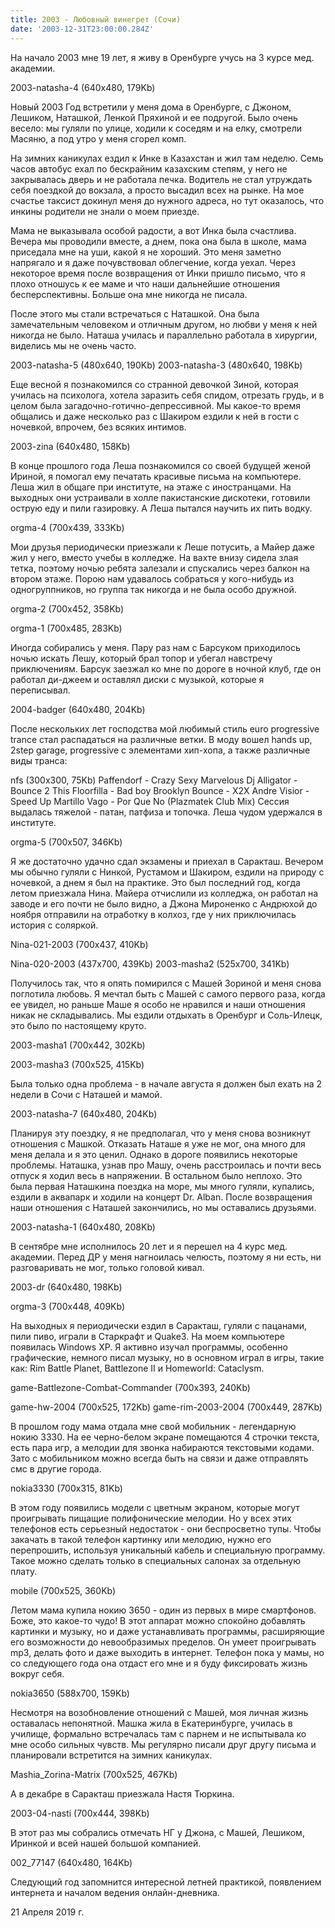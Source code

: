 ```yaml
---
title: 2003 - Любовный винегрет (Сочи)
date: '2003-12-31T23:00:00.284Z'
---
```


На начало 2003 мне 19 лет, я живу в Оренбурге учусь на 3 курсе мед. академии.

2003-natasha-4 (640x480, 179Kb)

Новый 2003 Год встретили у меня дома в Оренбурге, с Джоном, Лешиком, Наташкой, Ленкой Пряхиной и ее подругой. Было очень весело: мы гуляли по улице, ходили к соседям и на елку, смотрели Масяню, а под утро у меня сгорел комп.

На зимних каникулах ездил к Инке в Казахстан и жил там неделю. Семь часов автобус ехал по бескрайним казахским степям, у него не закрывалась дверь и не работала печка. Водитель не стал утруждать себя поездкой до вокзала, а просто высадил всех на рынке. На мое счастье таксист докинул меня до нужного адреса, но тут оказалось, что инкины родители не знали о моем приезде.

Мама не выказывала особой радости, а вот Инка была счастлива. Вечера мы проводили вместе, а днем, пока она была в школе, мама приседала мне на уши, какой я не хороший. Это меня заметно напрягало и я даже почувствовал облегчение, когда уехал. Через некоторое время после возвращения от Инки пришло письмо, что я плохо отношусь к ее маме и что наши дальнейшие отношения бесперспективны. Больше она мне никогда не писала.


 

После этого мы стали встречаться с Наташкой. Она была замечательным человеком и отличным другом, но любви у меня к ней никогда не было. Наташа училась и параллельно работала в хирургии, виделись мы не очень часто.

2003-natasha-5 (480x640, 190Kb) 2003-natasha-3 (480x640, 198Kb)

Еще весной я познакомился со странной девочкой Зиной, которая училась на психолога, хотела заразить себя спидом, отрезать грудь, и в целом была загадочно-готично-депрессивной. Мы какое-то время общались и даже несколько раз с Шакиром ездили к ней в гости с ночевкой, впрочем, без всяких интимов.

2003-zina (640x480, 158Kb)

В конце прошлого года Леша познакомился со своей будущей женой Ириной, я помогал ему печатать красивые письма на компьютере. Леша жил в общаге при институте, на этаже с иностранцами. На выходных они устраивали в холле пакистанские дискотеки, готовили острую еду и пили газировку. А Леша пытался научить их пить водку.

orgma-4 (700x439, 333Kb)

Мои друзья периодически приезжали к Леше потусить, а Майер даже жил у него, вместо учебы в колледже. На вахте внизу сидела злая тетка, поэтому ночью ребята залезали и спускались через балкон на втором этаже. Порою нам удавалось собраться у кого-нибудь из одногруппников, но группа так никогда и не была особо дружной.

orgma-2 (700x452, 358Kb)

orgma-1 (700x485, 283Kb)

Иногда собирались у меня. Пару раз нам с Барсуком приходилось ночью искать Лешу, который брал топор и убегал навстречу приключениям. Барсук заезжал ко мне по дороге в ночной клуб, где он работал ди-джеем и оставлял диски с музыкой, которые я переписывал.

2004-badger (640x480, 204Kb)

После нескольких лет господства мой любимый стиль euro progressive trance стал распадаться на различные ветки. В моду вошел hands up, 2step garage, progressive с элементами хип-хопа, а также различные виды транса:

nfs (300x300, 75Kb)
Paffendorf - Crazy Sexy Marvelous
Dj Alligator - Bounce 2 This
Floorfilla - Bad boy
Brooklyn Bounce - X2X
Andre Visior - Speed Up
Martillo Vago - Por Que No (Plazmatek Club Mix)
Сессия выдалась тяжелой - патан, патфиза и топочка. Леша чудом удержался в институте.

orgma-5 (700x507, 346Kb)

Я же достаточно удачно сдал экзамены и приехал в Саракташ. Вечером мы обычно гуляли с Нинкой, Рустамом и Шакиром, ездили на природу с ночевкой, а днем я был на практике. Это был последний год, когда летом приезжала Нина. Майера отчислили из колледжа, он работал на заводе и его почти не было видно, а Джона Мироненко с Андрюхой до ноября отправили на отработку в колхоз, где у них приключилась история с соляркой.

Nina-021-2003 (700x437, 410Kb)

Nina-020-2003 (437x700, 439Kb) 2003-masha2 (525x700, 341Kb)

Получилось так, что я опять помирился с Машей Зориной и меня снова поглотила любовь. Я мечтал быть с Машей с самого первого раза, когда ее увидел, но раньше Маше я особо не нравился и наши отношения никак не складывались. Мы ездили отдыхать в Оренбург и Соль-Илецк, это было по настоящему круто.

2003-masha1 (700x442, 302Kb)

2003-masha3 (700x525, 415Kb)

Была только одна проблема - в начале августа я должен был ехать на 2 недели в Сочи с Наташей и мамой.

2003-natasha-7 (640x480, 204Kb)

Планируя эту поездку, я не предполагал, что у меня снова возникнут отношения с Машкой. Отказать Наташе я уже не мог, она много для меня делала и я это ценил. Однако в дороге появились некоторые проблемы. Наташка, узнав про Машу, очень расстроилась и почти весь отпуск я ходил весь в напряжении. В остальном было неплохо. Это была первая Наташкина поездка на море, мы много гуляли, купались, ездили в аквапарк и ходили на концерт Dr. Alban. После возвращения наши отношения с Наташей закончились, но мы оставались друзьями.

2003-natasha-1 (640x480, 208Kb)

 

В сентябре мне исполнилось 20 лет и я перешел на 4 курс мед. академии. Перед ДР у меня нагноилась челюсть, поэтому я ни есть, ни разговаривать не мог, только головой кивал.

2003-dr (640x480, 198Kb)

orgma-3 (700x448, 409Kb)

На выходных я периодически ездил в Саракташ, гуляли с пацанами, пили пиво, играли в Старкрафт и Quake3. На моем компьютере появилась Windows XP. Я активно изучал программы, особенно графические, немного писал музыку, но в основном играл в игры, такие как: Rim Battle Planet, Battlezone II и Homeworld: Cataclysm.

game-Battlezone-Combat-Commander (700x393, 240Kb)

game-hw-2004 (700x525, 172Kb) game-rim-2003-2004 (700x449, 287Kb)

В прошлом году мама отдала мне свой мобильник - легендарную нокию 3330. На ее черно-белом экране помещаются 4 строчки текста, есть пара игр, а мелодии для звонка набираются текстовыми кодами. Зато с мобильником можно всегда быть на связи и даже отправлять смс в другие города.

nokia3330 (700x315, 81Kb)

В этом году появились модели с цветным экраном, которые могут проигрывать пищащие полифонические мелодии. Но у всех этих телефонов есть серьезный недостаток - они беспросветно тупы. Чтобы закачать в такой телефон картинку или мелодию, нужно его перепрошить, используя уникальный кабель и специальную программу. Такое можно сделать только в специальных салонах за отдельную плату.

mobile (700x525, 360Kb)

Летом мама купила нокию 3650 - один из первых в мире смартфонов. Боже, это какое-то чудо! В этот аппарат можно спокойно добавлять картинки и музыку, но и даже устанавливать программы, расширяющие его возможности до невообразимых пределов. Он умеет проигрывать mp3, делать фото и даже выходить в интернет. Телефон пока у мамы, но со следующего года она отдаст его мне и я буду фиксировать жизнь вокруг себя.

nokia3650 (588x700, 159Kb)

Несмотря на возобновление отношений с Машей, моя личная жизнь оставалась непонятной. Машка жила в Екатеринбурге, училась в училище, формально встречалась там с парнем и не испытывала ко мне особо сильных чувств. Мы регулярно писали друг другу письма и планировали встретится на зимних каникулах.

Mashia_Zorina-Matrix (700x525, 467Kb)

А в декабре в Саракташ приезжала Настя Тюркина.

2003-04-nasti (700x444, 398Kb)

В этот раз мы собрались отмечать НГ у Джона, с Машей, Лешиком, Иринкой и всей нашей большой компанией. 

002_77147 (640x480, 164Kb)

Следующий год запомнится интересной летней практикой, появлением интернета и началом ведения онлайн-дневника.

21 Апреля 2019 г.
